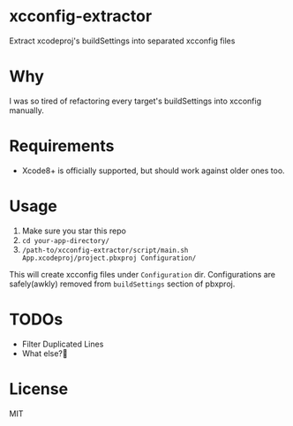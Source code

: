 # xcconfig-extractor
Extract xcodeproj's buildSettings into separated xcconfig files

# Why
I was so tired of refactoring every target's buildSettings into xcconfig manually.

# Requirements
- Xcode8+ is officially supported, but should work against older ones too.

# Usage

1. Make sure you star this repo
2. `cd your-app-directory/`
3. `/path-to/xcconfig-extractor/script/main.sh App.xcodeproj/project.pbxproj Configuration/`

This will create xcconfig files under `Configuration` dir. Configurations are safely(awkly) removed from `buildSettings` section of pbxproj.

# TODOs
- Filter Duplicated Lines
- What else?🤔

# License
MIT
